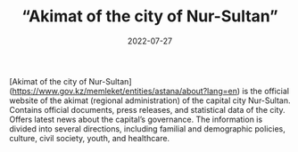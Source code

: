 ﻿---
countries: ["Kazakhstan"]
category: [“Government”]
tags: [“government”, “policy”, “documents”]
dates: []
data_type: [“policy”, “news”] 
title: [“Akimat of the city of Nur-Sultan”]
date: [2022-07-27]
language: [“Russian”, “Kazakh”, “English”]
description: [Akimat of the city of Nur-Sultan is the official website of the akimat (regional administration) of the capital city Nur-Sultan.]
---

[Akimat of the city of Nur-Sultan] (https://www.gov.kz/memleket/entities/astana/about?lang=en) is the official website of the akimat (regional administration) of the capital city Nur-Sultan. Contains official documents, press releases, and statistical data of the city. Offers latest news about the capital’s governance. The information is divided into several directions, including familial and demographic policies, culture, civil society, youth, and healthcare.
